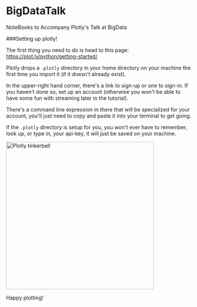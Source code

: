 BigDataTalk
===========

NoteBooks to Accompany Plotly's Talk at BigData

###Setting up plotly!

The first thing you need to do is head to this page: https://plot.ly/python/getting-started/

Plotly drops a `.plotly` directory in your home directory on your machine the first time you import it (if it doesn't already exist).

In the upper-right hand corner, there's a link to sign-up or one to sign-in. If you haven't done so, set up an account (otherwise you won't be able to have some fun with streaming later in the tutorial).

There's a command line expression in there that will be specialized for your account, you'll just need to copy and paste it into your terminal to get going.

If the `.plotly` directory is setup for you, you won't ever have to remember, look up, or type in, your api-key, it will just be saved on your machine.

<img src="https://plot.ly/static/img/splash/tinkerbell.jpg" alt="Plotly tinkerbell" height=400px/>

Happy plotting!
